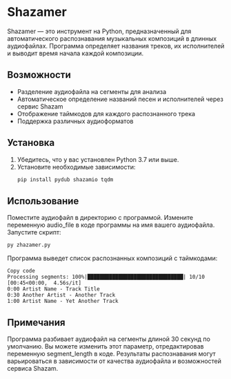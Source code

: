 # Shazamer

Shazamer — это инструмент на Python, предназначенный для автоматического распознавания музыкальных композиций в длинных аудиофайлах. Программа определяет названия треков, их исполнителей и выводит время начала каждой композиции. 

## Возможности

- Разделение аудиофайла на сегменты для анализа
- Автоматическое определение названий песен и исполнителей через сервис Shazam
- Отображение таймкодов для каждого распознанного трека
- Поддержка различных аудиоформатов

## Установка

1. Убедитесь, что у вас установлен Python 3.7 или выше.
2. Установите необходимые зависимости:
   ```bash
   pip install pydub shazamio tqdm
   ```

## Использование
Поместите аудиофайл в директорию с программой.
Измените переменную audio_file в коде программы на имя вашего аудиофайла.
Запустите скрипт:

```bash
py zhazamer.py
```

Программа выведет список распознанных композиций с таймкодами:
```plaintext
Copy code
Processing segments: 100%|███████████████████████████████| 10/10 [00:45<00:00,  4.56s/it]
0:00 Artist Name - Track Title
0:30 Another Artist - Another Track
1:00 Artist Name - Yet Another Track
```

## Примечания
Программа разбивает аудиофайл на сегменты длиной 30 секунд по умолчанию. Вы можете изменить этот параметр, отредактировав переменную segment_length в коде.
Результаты распознавания могут варьироваться в зависимости от качества аудиофайла и возможностей сервиса Shazam.
